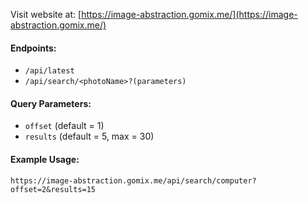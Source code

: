 Visit website at: [https://image-abstraction.gomix.me/](https://image-abstraction.gomix.me/)

#### Endpoints:
- `/api/latest`
- `/api/search/<photoName>?(parameters)`

#### Query Parameters:
- `offset` (default = 1)
- `results` (default = 5, max = 30)

#### Example Usage:
```
https://image-abstraction.gomix.me/api/search/computer?offset=2&results=15
```
